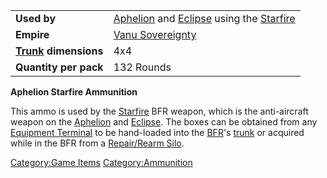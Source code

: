 |                                             |                                                                                                                            |
| ------------------------------------------- | -------------------------------------------------------------------------------------------------------------------------- |
| **Used by**                                 | [Aphelion](Aphelion.md) and [Eclipse](Eclipse.md) using the [Starfire](</Starfire_(BFR)>) |
| **Empire**                                  | [Vanu Sovereignty](Vanu_Sovereignty.md)                                                                         |
| **[Trunk](Trunk.md) dimensions** | 4x4                                                                                                                        |
| **Quantity per pack**                       | 132 Rounds                                                                                                                 |

**Aphelion Starfire Ammunition**

This ammo is used by the [Starfire](</Starfire_(BFR)>) BFR
weapon, which is the anti-aircraft weapon on the
[Aphelion](Aphelion.md) and [Eclipse](Eclipse.md). The
boxes can be obtained from any [Equipment
Terminal](Equipment_Terminal.md) to be hand-loaded into the
[BFR](BFR.md)'s [trunk](trunk.md) or acquired while in
the BFR from a [Repair/Rearm Silo](Repair_Rearm_Silo.md).

[Category:Game Items](Category:Game_Items.md)
[Category:Ammunition](Category:Ammunition.md)
